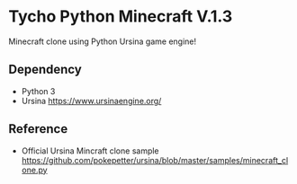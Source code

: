 # Tycho Python Minecraft V.1.3

Minecraft clone using Python Ursina game engine!

## Dependency

- Python 3
- Ursina https://www.ursinaengine.org/

## Reference

- Official Ursina Mincraft clone sample https://github.com/pokepetter/ursina/blob/master/samples/minecraft_clone.py